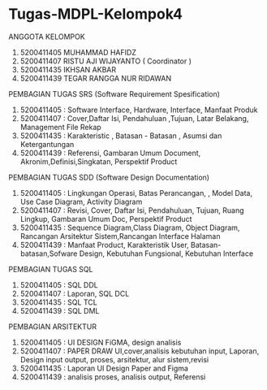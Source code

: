 # Tugas-MDPL-Kelompok4
ANGGOTA KELOMPOK
1. 5200411405 MUHAMMAD HAFIDZ
2. 5200411407 RISTU AJI WIJAYANTO ( Coordinator )
3. 5200411435 IKHSAN AKBAR
4. 5200411439 TEGAR RANGGA NUR RIDAWAN



PEMBAGIAN TUGAS SRS (Software Requirement Spesification)
1. 5200411405   : Software Interface, Hardware, Interface, Manfaat Produk
2. 5200411407   : Cover,Daftar Isi, Pendahuluan ,Tujuan, Latar Belakang, Management File Rekap
3. 5200411435   : Karakteristic , Batasan - Batasan , Asumsi dan Ketergantungan
4. 5200411439   : Referensi, Gambaran Umum Document, Akronim,Definisi,Singkatan, Perspektif Product



PEMBAGIAN TUGAS SDD (Software Design Documentation)
1. 5200411405 : Lingkungan Operasi, Batas Perancangan, , Model Data, Use Case Diagram, Activity Diagram
2. 5200411407 : Revisi, Cover, Daftar Isi, Pendahuluan, Tujuan, Ruang Lingkup, Gambaran Umum Doc, Perspektif Product
3. 5200411435 : Sequence Diagram,Class Diagram, Object Diagram, Rancangan Arsitektur Sistem,Rancangan Interface Halaman 
4. 5200411439 : Manfaat Product, Karakteristik User, Batasan-batasan,Sofware Design, Kebutuhan Fungsional, Kebutuhan Interface


PEMBAGIAN TUGAS SQL
1. 5200411405 : SQL DDL
2. 5200411407 : Laporan, SQL DCL
3. 5200411435 : SQL TCL
4. 5200411439 : SQL DML


PEMBAGIAN ARSITEKTUR
1. 5200411405 : UI DESIGN FiGMA, design analisis
2. 5200411407 : PAPER DRAW UI,cover,analisis kebutuhan input, Laporan, Design input output, proses, arsitektur, alur sistem,revisi
3. 5200411435 : Laporan UI Design Paper and Figma
4. 5200411439 : analisis proses, analisis output, Referensi

